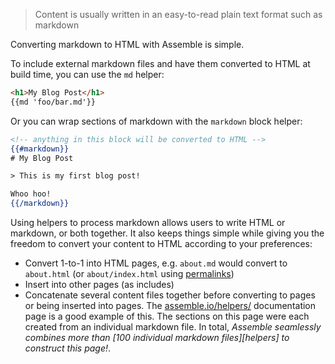 
> Content is usually written in an easy-to-read plain text format such as markdown

Converting markdown to HTML with Assemble is simple.

To include external markdown files and have them converted to HTML at build time, you can use the `md` helper:

```html
<h1>My Blog Post</h1>
{{md 'foo/bar.md'}}
```

Or you can wrap sections of markdown with the `markdown` block helper:

```handlebars
<!-- anything in this block will be converted to HTML -->
{{#markdown}}
# My Blog Post

> This is my first blog post!

Whoo hoo!
{{/markdown}}
```

Using helpers to process markdown allows users to write HTML or markdown, or both together. It also keeps things simple while giving you the freedom to convert your content to HTML according to your preferences:

* Convert 1-to-1 into HTML pages, e.g. `about.md` would convert to `about.html` (or `about/index.html` using [permalinks](https://github.com/assemble/assemble-contrib-permalinks))
* Insert into other pages (as includes)
* Concatenate several content files together before converting to pages or being inserted into pages. The [assemble.io/helpers/](http://assemble.io/helpers/) documentation page is a good example of this. The sections on this page were each created from an individual markdown file. In total, _Assemble seamlessly combines more than [100 individual markdown files][helpers] to construct this page!_.
